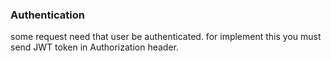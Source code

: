### Authentication
some request need that user be authenticated. for implement this you must send JWT token in Authorization header.
